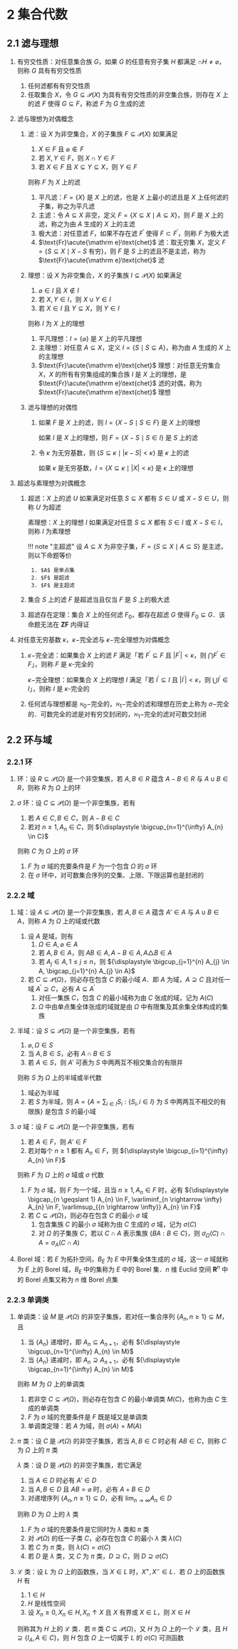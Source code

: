 # 2 集合代数

## 2.1 滤与理想
1. 有穷交性质：对任意集合族 $G$，如果 $G$ 的任意有穷子集 $H$ 都满足 $\cap H \neq \varnothing$，则称 $G$ 具有有穷交性质
    1. 任何滤都有有穷交性质
    2. 任取集合 $X$，令 $G \subseteq \mathcal{P}(X)$ 为具有有穷交性质的非空集合族，则存在 $X$ 上的滤 $F$ 使得 $G \subseteq F$，称滤 $F$ 为 $G$ 生成的滤
2. 滤与理想为对偶概念
    1. 滤：设 $X$ 为非空集合，$X$ 的子集族 $F \subseteq \mathcal{P}(X)$ 如果满足
        1. $X \in F$ 且 $\varnothing \notin F$
        2. 若 $X, Y \in F$，则 $X \cap Y \in F$
        3. 若 $X \in F$ 且 $X \subseteq Y \subseteq X$，则 $Y \in F$

        则称 $F$ 为 $X$ 上的滤

        1. 平凡滤：$F=\{X\}$ 是 $X$ 上的滤，也是 $X$ 上最小的滤且是 $X$ 上任何滤的子集，称之为平凡滤
        2. 主滤：令 $A \subseteq X$ 非空，定义 $F=\{X \subseteq X \mid A \subseteq X\}$，则 $F$ 是 $X$ 上的滤，称之为由 $A$ 生成的 $X$ 上的主滤
        3. 极大滤：对任意滤 $F$，如果不存在滤 $F^{\prime}$ 使得 $F \subset F^{\prime}$，则称 $F$ 为极大滤
        4. $\text{Fr}\acute{\mathrm e}\text{chet}$ 滤：取无穷集 $X$，定义 $F=\{S \subseteq X \mid X-S \textsf{ 有穷}\}$，则 $F$ 是 $S$ 上的滤且不是主滤，称为 $\text{Fr}\acute{\mathrm e}\text{chet}$ 滤

    2. 理想：设 $X$ 为非空集合，$X$ 的子集族 $I \subseteq \mathcal{P}(X)$ 如果满足
        1. $\varnothing \in I$ 且 $X \notin I$
        2. 若 $X, Y \in I$，则 $X \cup Y \in I$
        3. 若 $X \in I$ 且 $Y \subseteq X$，则 $Y \in I$

        则称 $I$ 为 $X$ 上的理想

        1. 平凡理想：$I = \{\varnothing\}$ 是 $X$ 上的平凡理想
        2. 主理想：对任意 $A \subseteq X$，定义 $I=\{S \mid S \subseteq A\}$，称为由 $A$ 生成的 $X$ 上的主理想
        3. $\text{Fr}\acute{\mathrm e}\text{chet}$ 理想：对任意无穷集合 $X$，$X$ 的所有有穷集组成的集合族 $I$ 是 $X$ 上的理想，是 $\text{Fr}\acute{\mathrm e}\text{chet}$ 滤的对偶，称为 $\text{Fr}\acute{\mathrm e}\text{chet}$ 理想

    3. 滤与理想的对偶性
        1. 如果 $F$ 是 $X$ 上的滤，则 $I=\{X-S \mid S \in F\}$ 是 $X$ 上的理想

            如果 $I$ 是 $X$ 上的理想，则 $F=\{X-S \mid S \in I\}$ 是 $S$ 上的滤

        2. 令 $\kappa$ 为无穷基数，则 $\{S \subseteq \kappa\mid |\kappa-S|<\kappa\}$ 是 $\kappa$ 上的滤

            如果 $\kappa$ 是无穷基数，$I=\{X \subseteq \kappa\mid |X| <\kappa\}$ 是 $\kappa$ 上的理想

3. 超滤与素理想为对偶概念
    1. 超滤：$X$ 上的滤 $U$ 如果满足对任意 $S \subseteq X$ 都有 $S \in U$ 或 $X-S \in U$，则称 $U$ 为超滤

        素理想：$X$ 上的理想 $I$ 如果满足对任意 $S \subseteq X$ 都有 $S \in I$ 或 $X-S \in I$，则称 $I$ 为素理想

        !!! note "主超滤"
            设 $A \subseteq X$ 为非空子集，$F=\{S \subseteq X \mid A \subseteq S\}$ 是主滤，则以下命题等价

            1. $A$ 是单点集
            2. $F$ 是超滤
            3. $F$ 是主超滤

    2. 集合 $S$ 上的滤 $F$ 是超滤当且仅当 $F$ 是 $S$ 上的极大滤
    3. 超滤存在定理：集合 $X$ 上的任何滤 $F_{0}$，都存在超滤 $G$ 使得 $F_{0} \subseteq G$．该命题无法在 $\mathbf{ZF}$ 内得证

4. 对任意无穷基数 $\kappa$，$\kappa-$完全滤与 $\kappa-$完全理想为对偶概念
    1. $\kappa-$完全滤：如果集合 $X$ 上的滤 $F$ 满足「若 $F^{\prime} \subseteq F$ 且 $\left|F^{\prime}\right|<\kappa$，则 $\bigcap F^{\prime} \in F$」，则称 $F$ 是 $\kappa$-完全的

        $\kappa-$完全理想：如果集合 $X$ 上的理想 $I$ 满足「若 $I^{\prime} \subseteq I$ 且 $\left|I^{\prime}\right|<\kappa$，则 $\bigcup I^{\prime} \in I$」，则称 $I$ 是 $\kappa$-完全的

    2. 任何滤与理想都是 $\aleph_{0}-$完全的，$\aleph_{1}-$完全的滤和理想在历史上称为 $\sigma-$完全的．可数完全的滤是对有穷交封闭的，$\aleph_{1}-$完全的滤对可数交封闭

## 2.2 环与域
### 2.2.1 环
1. 环：设 $R \subseteq \mathcal{P}(\Omega)$ 是一个非空集族，若 $A, B \in R$ 蕴含 $A - B \in R$ 与 $A \cup B \in R$，则称 $R$ 为 $\Omega$ 上的环
2. $\sigma$ 环：设 $C \subseteq \mathcal{P}(\Omega)$ 是一个非空集族，若有
    1. 若 $A \in C, B \in C$，则 $A - B \in C$
    2. 若对 $n \geqslant 1, A_{n} \in C$，则 ${\displaystyle \bigcup_{n=1}^{\infty} A_{n} \in C}$

    则称 $C$ 为 $\Omega$ 上的 $\sigma$ 环

    1. $F$ 为 $\sigma$ 域的充要条件是 $F$ 为一个包含 $\Omega$ 的 $\sigma$ 环
    2. 在 $\sigma$ 环中，对可数集合序列的交集、上限、下限运算也是封闭的

### 2.2.2 域
1. 域：设 $A \subseteq \mathcal{P}(\Omega)$ 是一个非空集族，若 $A, B \in A$ 蕴含 $A' \in A$ 与 $A \cup B \in A$，则称 $A$ 为 $\Omega$ 上的域或代数
    1. 设 $A$ 是域，则有
        1. $\Omega \in A, \varnothing \in A$
        2. 若 $A, B \in A$，则 $A B \in A, A - B \in A, A \triangle B \in A$
        3. 若 $A_{j} \in A, 1 \leqslant j \leqslant n$，则 ${\displaystyle \bigcup_{j=1}^{n} A_{j} \in A, \bigcap_{j=1}^{n} A_{j} \in A}$
    2. 若 $C \subseteq \mathcal{P}(\Omega)$，则必存在包含 $C$ 的最小域 $A$．即 $A$ 为域，$A \supseteq C$ 且对任一域 $A^{\prime} \supseteq C$，必有 $A \subseteq A^{\prime}$
        1. 对任一集族 $C$，包含 $C$ 的最小域称为由 $C$ 张成的域，记为 $A(C)$
        2. $\Omega$ 中由单点集全体张成的域就是由 $\Omega$ 中有限集及其余集全体构成的集族
2. 半域：设 $S \subseteq \mathcal{P}(\Omega)$ 是一个非空集族，若有
    1. $\varnothing, \Omega \in S$
    2. 当 $A, B \in S$，必有 $A \cap B \in S$
    3. 若 $A \in S$，则 $A'$ 可表为 $S$ 中两两互不相交集合的有限并

    则称 $S$ 为 $\Omega$ 上的半域或半代数

    1. 域必为半域
    2. 若 $S$ 为半域，则 ${\displaystyle A=\left\{A=\sum_{i \in I} S_{i}:\left\{S_{i}, i \in I\right\} \textsf{ 为 } S \textsf{ 中两两互不相交的有限族}\right\}}$ 是包含 $S$ 的最小域

3. $\sigma$ 域：设 $F \subseteq \mathcal{P}(\Omega)$ 是一个非空集族，若有
    1. 若 $A \in F$，则 $A' \in F$
    2. 若对每个 $n \geqslant 1$ 都有 $A_{n} \in F$，则 ${\displaystyle \bigcup_{i=1}^{\infty} A_{n} \in F}$

    则称 $F$ 为 $\Omega$ 上的 $\sigma$ 域或 $\sigma$ 代数

    1. $F$ 为 $\sigma$ 域，则 $F$ 为一个域，且当 $n \geqslant 1, A_{n} \in F$ 时，必有 ${\displaystyle \bigcap_{n \geqslant 1} A_{n} \in F, \varliminf_{n \rightarrow \infty} A_{n} \in F, \varlimsup_{{n \rightarrow \infty}} A_{n} \in F}$
    2. 若 $C \subseteq \mathcal{P}(\Omega)$，则必存在包含 $C$ 的最小 $\sigma$ 域
        1. 包含集族 $C$ 的最小 $\sigma$ 域称为由 $C$ 生成的 $\sigma$ 域，记为 $\sigma(C)$
        2. 对 $\Omega$ 的子集族 $C$，若以 $C \cap A$ 表示集族 $\{B A: B \in C\}$，则 $\sigma_{\Omega}(C) \cap A=\sigma_{A}(C \cap A)$

4. $\text{Borel}$ 域：若 $E$ 为拓扑空间，$B_{E}$ 为 $E$ 中开集全体生成的 $\sigma$ 域，这一 $\sigma$ 域就称为 $E$ 上的 $\text{Borel}$ 域，$B_{E}$ 中的集称为 $E$ 中的 $\text{Borel}$ 集．$n$ 维 $\text{Euclid}$ 空间 $\mathbf{R}^{n}$ 中的 $\text{Borel}$ 点集又称为 $n$ 维 $\text{Borel}$ 点集

### 2.2.3 单调类
1. 单调类：设 $M$ 是 $\mathcal{P}(\Omega)$ 的非空子集族，若对任一集合序列 $\{A_{n}, n \geqslant 1\} \subseteq M$，且
    1. 当 $\left\{A_{n}\right\}$ 递增时，即 $A_{n} \subseteq A_{n+1}$，必有 ${\displaystyle \bigcup_{n=1}^{\infty} A_{n} \in M}$
    2. 当 $\left\{A_{n}\right\}$ 递减时，即 $A_{n} \supseteq A_{n+1}$，必有 ${\displaystyle \bigcap_{n=1}^{\infty} A_{n} \in M}$

    则称 $M$ 为 $\Omega$ 上的单调类

    1. 若非空 $C \subseteq \mathcal{P}(\Omega)$，则必存在包含 $C$ 的最小单调类 $M(C)$，也称为由 $C$ 生成的单调类
    2. $F$ 为 $\sigma$ 域的充要条件是 $F$ 既是域又是单调类
    3. 单调类定理：若 $A$ 为域，则 $\sigma(A)=M(A)$

2. $\pi$ 类：设 $C$ 是 $\mathcal{P}(\Omega)$ 的非空子集族，若当 $A, B \in C$ 时必有 $A B \in C$，则称 $C$ 为 $\Omega$ 上的 $\pi$ 类

    $\lambda$ 类：设 $D$ 是 $\mathcal{P}(\Omega)$ 的非空子集族，若它满足

    1. 当 $A \in D$ 时必有 $A' \in D$
    2. 当 $A, B \in D$ 且 $A B=\varnothing$ 时，必有 $A+B \in D$
    3. 对递增序列 $\left\{A_{n}, n \geqslant 1\right\} \subseteq D$，必有 ${\displaystyle \lim _{n \to \infty} A_{n} \in D}$

    则称 $D$ 为 $\Omega$ 上的 $\lambda$ 类

    1. $F$ 为 $\sigma$ 域的充要条件是它同时为 $\lambda$ 类和 $\pi$ 类
    2. 对 $\mathcal{P}(\Omega)$ 的任一子类 $C$，必存在包含 $C$ 的最小 $\lambda$ 类 $\lambda(C)$
    3. 若 $C$ 为 $\pi$ 类，则 $\lambda(C)=\sigma(C)$
    4. 若 $D$ 是 $\lambda$ 类，又 $C$ 为 $\pi$ 类，$D \supseteq C$，则 $D \supseteq \sigma(C)$

3. $\mathscr{L}$ 类：设 $L$ 为 $\Omega$ 上的函数族，当 $X \in L$ 时，$X^{+}, X^{-} \in L$．若 $\Omega$ 上的函数族 $H$ 有
    1. $1 \in H$
    2. $H$ 是线性空间
    3. 设 $X_{n} \geqslant 0, X_{n} \in H, X_{n} \uparrow X$ 且 $X$ 有界或 $X \in L$，则 $X \in H$

    则称其为 $H$ 上的 $\mathscr{L}$ 类．若 $\pi$ 类 $C \subseteq \mathcal{P}(\Omega)$，又 $H$ 为 $\Omega$ 上的一个 $\mathscr{L}$ 类，且 $H \supseteq \left\{I_{A}, A \in C\right\}$，则 $H$ 包含 $\Omega$ 上一切属于 $L$ 的 $\sigma(C)$ 可测函数
